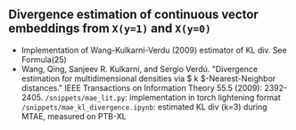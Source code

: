 ## Divergence estimation of continuous vector embeddings from `X(y=1)` and `X(y=0)`
- Implementation of Wang-Kulkarni-Verdu (2009) estimator of KL div. See Formula(25)
- Wang, Qing, Sanjeev R. Kulkarni, and Sergio Verdú. "Divergence estimation for multidimensional densities via $ k $-Nearest-Neighbor distances." IEEE Transactions on Information Theory 55.5 (2009): 2392-2405.
`/snippets/mae_lit.py`: implementation in torch lightening format
`/snippets/mae_kl_divergence.ipynb`: estimated KL div (k=3) during MTAE, measured on PTB-XL
